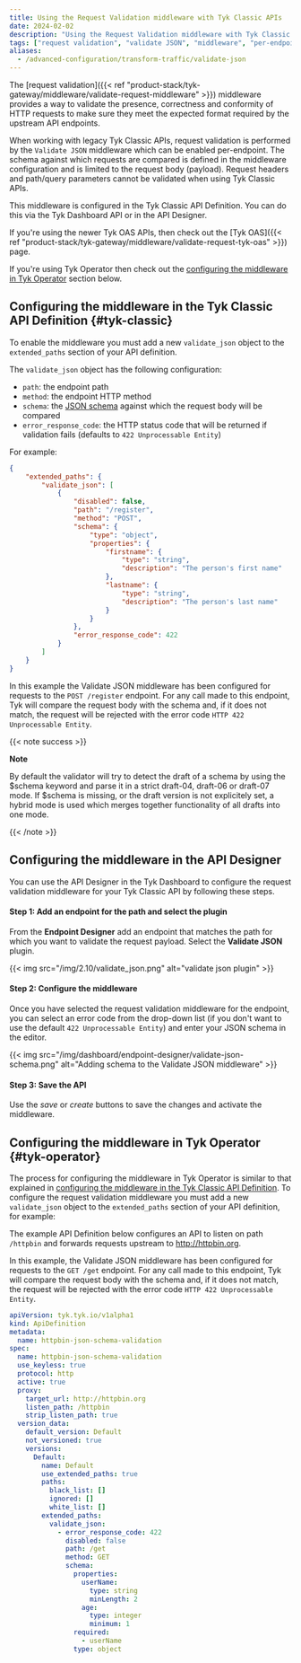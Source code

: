 ```yaml
---
title: Using the Request Validation middleware with Tyk Classic APIs
date: 2024-02-02
description: "Using the Request Validation middleware with Tyk Classic APIs"
tags: ["request validation", "validate JSON", "middleware", "per-endpoint", "Tyk Classic", "Tyk Classic API"]
aliases:
  - /advanced-configuration/transform-traffic/validate-json
---
```


The [request validation]({{< ref "product-stack/tyk-gateway/middleware/validate-request-middleware" >}}) middleware provides a way to validate the presence, correctness and conformity of HTTP requests to make sure they meet the expected format required by the upstream API endpoints.

When working with legacy Tyk Classic APIs, request validation is performed by the `Validate JSON` middleware which can be enabled per-endpoint. The schema against which requests are compared is defined in the middleware configuration and is limited to the request body (payload). Request headers and path/query parameters cannot be validated when using Tyk Classic APIs.

This middleware is configured in the Tyk Classic API Definition. You can do this via the Tyk Dashboard API or in the API Designer.

If you're using the newer Tyk OAS APIs, then check out the [Tyk OAS]({{< ref "product-stack/tyk-gateway/middleware/validate-request-tyk-oas" >}}) page.

If you're using Tyk Operator then check out the [configuring the middleware in Tyk Operator](#tyk-operator) section below.

## Configuring the middleware in the Tyk Classic API Definition {#tyk-classic}

To enable the middleware you must add a new `validate_json` object to the `extended_paths` section of your API definition.

The `validate_json` object has the following configuration:

- `path`: the endpoint path
- `method`: the endpoint HTTP method
- `schema`: the [JSON schema](https://json-schema.org/understanding-json-schema/basics) against which the request body will be compared
- `error_response_code`: the HTTP status code that will be returned if validation fails (defaults to `422 Unprocessable Entity`)

For example:

```json  {linenos=true, linenostart=1}
{
    "extended_paths": {
        "validate_json": [
            {
                "disabled": false,
                "path": "/register",
                "method": "POST",
                "schema": {
                    "type": "object",
                    "properties": {
                        "firstname": {
                            "type": "string",
                            "description": "The person's first name"
                        },
                        "lastname": {
                            "type": "string",
                            "description": "The person's last name"
                        }
                    }
                },
                "error_response_code": 422
            }
        ]
    }
}
```

In this example the Validate JSON middleware has been configured for requests to the `POST /register` endpoint. For any call made to this endpoint, Tyk will compare the request body with the schema and, if it does not match, the request will be rejected with the error code `HTTP 422 Unprocessable Entity`.

{{< note success >}}

**Note**

By default the validator will try to detect the draft of a schema by using the $schema keyword and parse it in a strict draft-04, draft-06 or draft-07 mode. If $schema is missing, or the draft version is not explicitely set, a hybrid mode is used which merges together functionality of all drafts into one mode.

{{< /note >}}

## Configuring the middleware in the API Designer

You can use the API Designer in the Tyk Dashboard to configure the request validation middleware for your Tyk Classic API by following these steps.

#### Step 1: Add an endpoint for the path and select the plugin

From the **Endpoint Designer** add an endpoint that matches the path for which you want to validate the request payload. Select the **Validate JSON** plugin.

{{< img src="/img/2.10/validate_json.png" alt="validate json plugin" >}}

#### Step 2: Configure the middleware

Once you have selected the request validation middleware for the endpoint, you can select an error code from the drop-down list (if you don't want to use the default `422 Unprocessable Entity`) and enter your JSON schema in the editor.

{{< img src="/img/dashboard/endpoint-designer/validate-json-schema.png" alt="Adding schema to the Validate JSON middleware" >}}

#### Step 3: Save the API

Use the *save* or *create* buttons to save the changes and activate the middleware.

## Configuring the middleware in Tyk Operator {#tyk-operator}

The process for configuring the middleware in Tyk Operator is similar to that explained in [configuring the middleware in the Tyk Classic API Definition](#tyk-classic). To configure the request validation middleware you must add a new `validate_json` object to the `extended_paths` section of your API definition, for example:

The example API Definition below configures an API to listen on path `/httpbin` and forwards requests upstream to http://httpbin.org.

In this example, the Validate JSON middleware has been configured for requests to the `GET /get` endpoint. For any call made to this endpoint, Tyk will compare the request body with the schema and, if it does not match, the request will be rejected with the error code `HTTP 422 Unprocessable Entity`.

```yaml  {linenos=true, linenostart=1, hl_lines=["26-41"]}
apiVersion: tyk.tyk.io/v1alpha1
kind: ApiDefinition
metadata:
  name: httpbin-json-schema-validation
spec:
  name: httpbin-json-schema-validation
  use_keyless: true
  protocol: http
  active: true
  proxy:
    target_url: http://httpbin.org
    listen_path: /httpbin
    strip_listen_path: true
  version_data:
    default_version: Default
    not_versioned: true
    versions:
      Default:
        name: Default
        use_extended_paths: true
        paths:
          black_list: []
          ignored: []
          white_list: []
        extended_paths:
          validate_json:
            - error_response_code: 422
              disabled: false
              path: /get
              method: GET
              schema:
                properties:
                  userName:
                    type: string
                    minLength: 2
                  age:
                    type: integer
                    minimum: 1
                required:
                  - userName
                type: object
```
